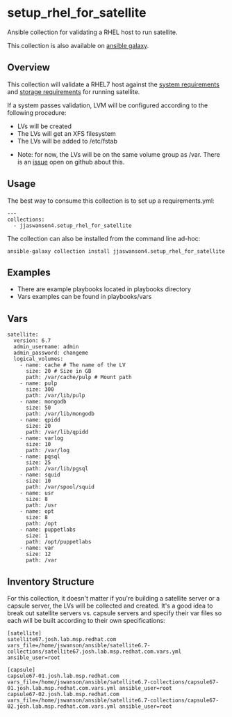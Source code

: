 # setup_rhel_for_satellite

Ansible collection for validating a RHEL host to run satellite.

This collection is also available on [ansible galaxy](https://galaxy.ansible.com/jjaswanson4/setup_rhel_for_satellite).

## Overview
This collection will validate a RHEL7 host against the [system requirements](https://access.redhat.com/documentation/en-us/red_hat_satellite/6.7/html/installing_satellite_server_from_a_connected_network/preparing-environment-for-satellite-installation#system-requirements_satellite) and [storage requirements](https://access.redhat.com/documentation/en-us/red_hat_satellite/6.7/html/installing_satellite_server_from_a_connected_network/preparing-environment-for-satellite-installation#satellite-storage-requirements_satellite) for running satellite.

If a system passes validation, LVM will be configured according to the following procedure:
- LVs will be created
- The LVs will get an XFS filesystem
- The LVs will be added to /etc/fstab

* Note: for now, the LVs will be on the same volume group as /var. There is an [issue](https://github.com/jjaswanson4/setup_rhel_for_satellite/issues/1) open on github about this.

## Usage
The best way to consume this collection is to set up a requirements.yml:
```
---
collections:
  - jjaswanson4.setup_rhel_for_satellite
```
The collection can also be installed from the command line ad-hoc:
```
ansible-galaxy collection install jjaswanson4.setup_rhel_for_satellite
```

## Examples
- There are example playbooks located in playbooks directory
- Vars examples can be found in playbooks/vars

## Vars
```
satellite:
  version: 6.7
  admin_username: admin
  admin_password: changeme
  logical_volumes:
    - name: cache # The name of the LV
      size: 20 # Size in GB
      path: /var/cache/pulp # Mount path
    - name: pulp
      size: 300
      path: /var/lib/pulp
    - name: mongodb
      size: 50
      path: /var/lib/mongodb
    - name: qpidd
      size: 20
      path: /var/lib/qpidd
    - name: varlog
      size: 10
      path: /var/log
    - name: pqsql
      size: 25
      path: /var/lib/pgsql
    - name: squid
      size: 10
      path: /var/spool/squid
    - name: usr
      size: 8
      path: /usr
    - name: opt
      size: 8
      path: /opt
    - name: puppetlabs
      size: 1
      path: /opt/puppetlabs
    - name: var
      size: 12
      path: /var
```

## Inventory Structure
For this collection, it doesn't matter if you're building a satellite server or a capsule server, the LVs will be collected and created. It's a good idea to break out satellite servers vs. capsule servers and specify their var files so each will be built according to their own specifications:
```
[satellite]
satellite67.josh.lab.msp.redhat.com vars_file=/home/jswanson/ansible/satellite6.7-collections/satellite67.josh.lab.msp.redhat.com.vars.yml ansible_user=root

[capsule]
capsule67-01.josh.lab.msp.redhat.com vars_file=/home/jswanson/ansible/satellite6.7-collections/capsule67-01.josh.lab.msp.redhat.com.vars.yml ansible_user=root
capsule67-02.josh.lab.msp.redhat.com vars_file=/home/jswanson/ansible/satellite6.7-collections/capsule67-02.josh.lab.msp.redhat.com.vars.yml ansible_user=root
```
